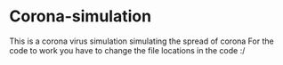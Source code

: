# Corona-simulation

This is a corona virus simulation simulating the spread of corona
For the code to work you have to change the file locations in the code :/
